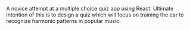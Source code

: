 A novice attempt at a multiple choice quiz app using React. Ultimate intention of this is to design a quiz which will focus on training the ear to recognize harmonic patterns in popular music.
